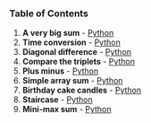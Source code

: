 ### Table of Contents
1. __A very big sum__ - [Python](A%20Very%20Big%20Sum.py)
1. __Time conversion__ - [Python](Time%20Conversion.py)
1. __Diagonal difference__ - [Python](Diagonal%20Difference.py)
1. __Compare the triplets__ - [Python](Compare%20the%20Triplets.py)
1. __Plus minus__ - [Python](Plus%20Minus.py)
1. __Simple array sum__ - [Python](Simple%20Array%20Sum.py)
1. __Birthday cake candles__ - [Python](Birthday%20Cake%20Candles.py)
1. __Staircase__ - [Python](Staircase.py)
1. __Mini-max sum__ - [Python](Mini-Max%20Sum.py)
